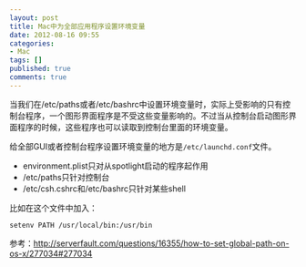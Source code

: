 ```yaml
---
layout: post
title: Mac中为全部应用程序设置环境变量
date: 2012-08-16 09:55
categories:
- Mac
tags: []
published: true
comments: true
---
```

当我们在/etc/paths或者/etc/bashrc中设置环境变量时，实际上受影响的只有控制台程序，一个图形界面程序是不受这些变量影响的。不过当从控制台启动图形界面程序的时候，这些程序也可以读取到控制台里面的环境变量。

给全部GUI或者控制台程序设置环境变量的地方是`/etc/launchd.conf`文件。

- environment.plist只对从spotlight启动的程序起作用
- /etc/paths只针对控制台
- /etc/csh.cshrc和/etc/bashrc只针对某些shell

比如在这个文件中加入：

    setenv PATH /usr/local/bin:/usr/bin

参考：<http://serverfault.com/questions/16355/how-to-set-global-path-on-os-x/277034#277034>